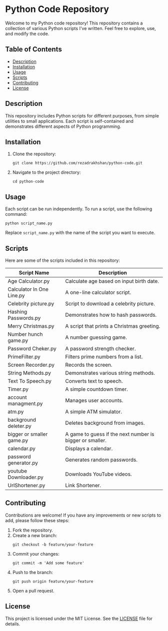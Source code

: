 <h1>Python Code Repository</h1>

<p>Welcome to my Python code repository! This repository contains a collection of various Python scripts I've written. Feel free to explore, use, and modify the code.</p>

<h2>Table of Contents</h2>
<ul>
    <li><a href="#description">Description</a></li>
    <li><a href="#installation">Installation</a></li>
    <li><a href="#usage">Usage</a></li>
    <li><a href="#scripts">Scripts</a></li>
    <li><a href="#contributing">Contributing</a></li>
    <li><a href="#license">License</a></li>
</ul>

<h2 id="description">Description</h2>
<p>This repository includes Python scripts for different purposes, from simple utilities to small applications. Each script is self-contained and demonstrates different aspects of Python programming.</p>

<h2 id="installation">Installation</h2>
<ol>
    <li>Clone the repository:
        <pre><code>git clone https://github.com/rezadrakhshan/python-code.git</code></pre>
    </li>
    <li>Navigate to the project directory:
        <pre><code>cd python-code</code></pre>
    </li>
</ol>

<h2 id="usage">Usage</h2>
<p>Each script can be run independently. To run a script, use the following command:</p>
<pre><code>python script_name.py</code></pre>
<p>Replace <code>script_name.py</code> with the name of the script you want to execute.</p>

<h2 id="scripts">Scripts</h2>
<p>Here are some of the scripts included in this repository:</p>
<table>
    <thead>
        <tr>
            <th>Script Name</th>
            <th>Description</th>
        </tr>
    </thead>
    <tbody>
        <tr>
            <td>Age Calculator.py</td>
            <td>Calculate age based on input birth date.</td>
        </tr>
        <tr>
            <td>Calculator In One Line.py</td>
            <td>A one-line calculator script.</td>
        </tr>
        <tr>
            <td>Celebrity picture.py</td>
            <td>Script to download a celebrity picture.</td>
        </tr>
        <tr>
            <td>Hashing Passwords.py</td>
            <td>Demonstrates how to hash passwords.</td>
        </tr>
        <tr>
            <td>Merry Christmas.py</td>
            <td>A script that prints a Christmas greeting.</td>
        </tr>
        <tr>
            <td>Number hunch game.py</td>
            <td>A number guessing game.</td>
        </tr>
        <tr>
            <td>Password Cheker.py</td>
            <td>A password strength checker.</td>
        </tr>
        <tr>
            <td>PrimeFilter.py</td>
            <td>Filters prime numbers from a list.</td>
        </tr>
        <tr>
            <td>Screen Recorder.py</td>
            <td>Records the screen.</td>
        </tr>
        <tr>
            <td>String Methods.py</td>
            <td>Demonstrates various string methods.</td>
        </tr>
        <tr>
            <td>Text To Speech.py</td>
            <td>Converts text to speech.</td>
        </tr>
        <tr>
            <td>Timer.py</td>
            <td>A simple countdown timer.</td>
        </tr>
        <tr>
            <td>account managment.py</td>
            <td>Manages user accounts.</td>
        </tr>
        <tr>
            <td>atm.py</td>
            <td>A simple ATM simulator.</td>
        </tr>
        <tr>
            <td>background deleter.py</td>
            <td>Deletes background from images.</td>
        </tr>
        <tr>
            <td>bigger or smaller game.py</td>
            <td>A game to guess if the next number is bigger or smaller.</td>
        </tr>
        <tr>
            <td>calendar.py</td>
            <td>Displays a calendar.</td>
        </tr>
        <tr>
            <td>password generator.py</td>
            <td>Generates random passwords.</td>
        </tr>
        <tr>
            <td>youtube Downloader.py</td>
            <td>Downloads YouTube videos.</td>
        </tr>
        <tr>
            <td>UrlShortener.py</td>
            <td>Link Shortener.</td>
        </tr>
    </tbody>
</table>

<h2 id="contributing">Contributing</h2>
<p>Contributions are welcome! If you have any improvements or new scripts to add, please follow these steps:</p>
<ol>
    <li>Fork the repository.</li>
    <li>Create a new branch:
        <pre><code>git checkout -b feature/your-feature</code></pre>
    </li>
    <li>Commit your changes:
        <pre><code>git commit -m 'Add some feature'</code></pre>
    </li>
    <li>Push to the branch:
        <pre><code>git push origin feature/your-feature</code></pre>
    </li>
    <li>Open a pull request.</li>
</ol>

<h2 id="license">License</h2>
<p>This project is licensed under the MIT License. See the <a href="LICENSE">LICENSE</a> file for details.</p>

